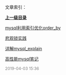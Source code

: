 文章索引：


**[上一级目录](/互联网技术/index.md)**

[mysql利用索引优化order_by](/互联网技术/数据库/mysql利用索引优化order_by.md)

[悲观锁实践](/互联网技术/数据库/悲观锁实践.md)

[详解mysql_explain](/互联网技术/数据库/详解mysql_explain.md)

[高性能mysql笔记](/互联网技术/数据库/高性能mysql笔记.md)


<font size=2 color='grey'> 2019-04-03 15:36 </font>